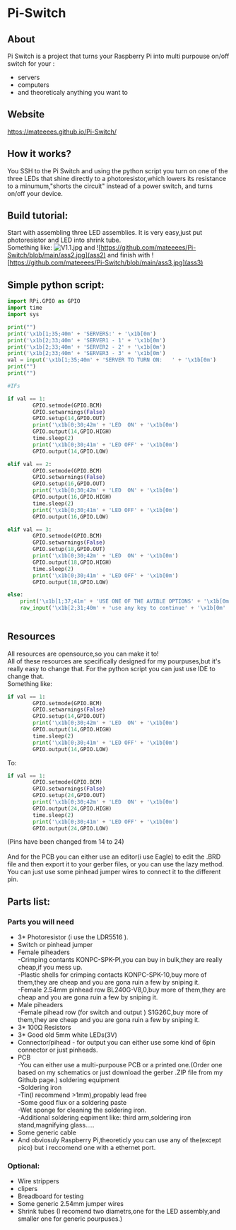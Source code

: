 # Pi-Switch
## About
Pi Switch is a project that turns your Raspberry Pi into multi purpouse on/off switch for your : 
* servers
* computers
* and theoreticaly anything you want to
  
  
## Website

https://mateeees.github.io/Pi-Switch/

## How it works?
You SSH to the Pi Switch and using the python script you turn on one of the three LEDs that shine directly to a photoresistor,which lowers its resistance to a minumum,"shorts the circuit" instead of a power switch, and turns on/off your device. 
## Build tutorial:
Start with assembling three LED assemblies. It is very easy,just put photoresistor and LED into shrink tube. <br/>
Something like:
![V1.1.jpg](ass1)
and
![https://github.com/mateeees/Pi-Switch/blob/main/ass2.jpg](ass2)
and finish with
![https://github.com/mateeees/Pi-Switch/blob/main/ass3.jpg](ass3)



## Simple python script:

```python
import RPi.GPIO as GPIO
import time
import sys

print("")
print('\x1b[1;35;40m' + 'SERVERS:' + '\x1b[0m')
print('\x1b[2;33;40m' + 'SERVER1 - 1' + '\x1b[0m')
print('\x1b[2;33;40m' + 'SERVER2 - 2' + '\x1b[0m')
print('\x1b[2;33;40m' + 'SERVER3 - 3' + '\x1b[0m')
val = input('\x1b[1;35;40m' + 'SERVER TO TURN ON:   ' + '\x1b[0m')
print("")
print("")

#IFs

if val == 1:
        GPIO.setmode(GPIO.BCM)
        GPIO.setwarnings(False)
        GPIO.setup(14,GPIO.OUT)
        print('\x1b[0;30;42m' + 'LED  ON' + '\x1b[0m')
        GPIO.output(14,GPIO.HIGH)
        time.sleep(2)
        print('\x1b[0;30;41m' + 'LED OFF' + '\x1b[0m')
        GPIO.output(14,GPIO.LOW)

elif val == 2:
        GPIO.setmode(GPIO.BCM)
        GPIO.setwarnings(False)
        GPIO.setup(16,GPIO.OUT)
        print('\x1b[0;30;42m' + 'LED  ON' + '\x1b[0m')
        GPIO.output(16,GPIO.HIGH)
        time.sleep(2)
        print('\x1b[0;30;41m' + 'LED OFF' + '\x1b[0m')
        GPIO.output(16,GPIO.LOW)

elif val == 3:
        GPIO.setmode(GPIO.BCM)
        GPIO.setwarnings(False)
        GPIO.setup(18,GPIO.OUT)
        print('\x1b[0;30;42m' + 'LED  ON' + '\x1b[0m')
        GPIO.output(18,GPIO.HIGH)
        time.sleep(2)
        print('\x1b[0;30;41m' + 'LED OFF' + '\x1b[0m')
        GPIO.output(18,GPIO.LOW)

else:
	print('\x1b[1;37;41m' + 'USE ONE OF THE AVIBLE OPTIONS' + '\x1b[0m')
	raw_input('\x1b[2;31;40m' + 'use any key to continue' + '\x1b[0m'
  
```

## Resources
All resources are opensource,so you can make it to! <br/>
All of these resources are specifically designed for my pourpuses,but it's really easy to change that. For the python script you can just use IDE to change that. <br/>
Something like:
```python
if val == 1:
        GPIO.setmode(GPIO.BCM)
        GPIO.setwarnings(False)
        GPIO.setup(14,GPIO.OUT)
        print('\x1b[0;30;42m' + 'LED  ON' + '\x1b[0m')
        GPIO.output(14,GPIO.HIGH)
        time.sleep(2)
        print('\x1b[0;30;41m' + 'LED OFF' + '\x1b[0m')
        GPIO.output(14,GPIO.LOW)
```
To:
```python
if val == 1:
        GPIO.setmode(GPIO.BCM)
        GPIO.setwarnings(False)
        GPIO.setup(24,GPIO.OUT)
        print('\x1b[0;30;42m' + 'LED  ON' + '\x1b[0m')
        GPIO.output(24,GPIO.HIGH)
        time.sleep(2)
        print('\x1b[0;30;41m' + 'LED OFF' + '\x1b[0m')
        GPIO.output(24,GPIO.LOW)
```
(Pins have been changed from 14 to 24) <br/> <br/>
And for the PCB you can either use an editor(i use Eagle) to edit the .BRD file and then export it to your gerber files, or you can use the lazy method. You can just use some pinhead jumper wires to connect it to the different pin.

## Parts list:

### Parts you will need
* 3* Photoresistor (i use the LDR5516 ).
* Switch or pinhead jumper
* Female piheaders
       <br/>-Crimping contants KONPC-SPK-PI,you can buy in bulk,they are really cheap,if you mess up.
       <br/>-Plastic shells for crimping contacts KONPC-SPK-10,buy more of them,they are cheap and you are gona ruin a few by sniping it.
       <br/>-Female 2.54mm pinhead row BL240G-V8,0,buy more of them,they are cheap and you are gona ruin a few by sniping it.
* Male piheaders
       <br/>-Female pihead row (for switch and output ) S1G26C,buy more of them,they are cheap and you are gona ruin a few by sniping it.
* 3* 100Ω Resistors
* 3* Good old 5mm white LEDs(3V)
* Connector/pihead - for output you can either use some kind of 6pin connector or just pinheads.
* PCB
       <br/>-You can either use a multi-purpouse PCB or a printed one.(Order one based on my schematics or just download the gerber .ZIP file from my Github page.)
soldering equipment
       <br/>-Soldering iron
       <br/>-Tin(I recommend >1mm),propably lead free
       <br/>-Some good flux or a soldering paste
       <br/>-Wet sponge for cleaning the soldering iron.
       <br/>-Additional soldering eqpiment like: third arm,soldering iron stand,magnifying glass.....
* Some generic cable
* And obviosuly Raspberry Pi,theoreticly you can use any of the(except pico) but i reccomend one with a ethernet port.

### Optional:

* Wire strippers
* clipers
* Breadboard for testing
* Some generic 2.54mm jumper wires
* Shrink tubes (I recomend two diametrs,one for the LED assembly,and smaller one for generic pourpuses.)




